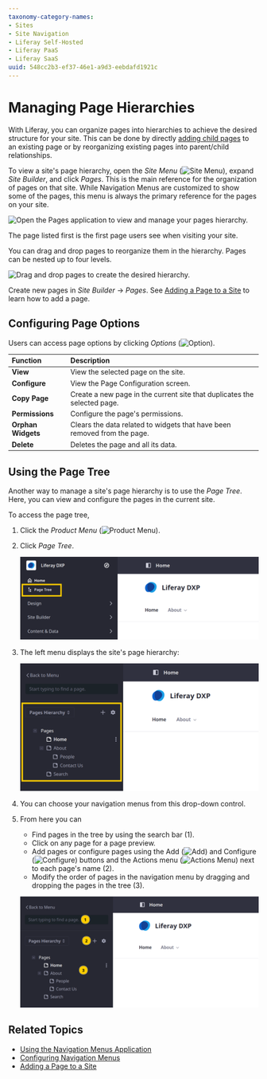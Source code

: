 ```yaml
---
taxonomy-category-names:
- Sites
- Site Navigation
- Liferay Self-Hosted
- Liferay PaaS
- Liferay SaaS
uuid: 548cc2b3-ef37-46e1-a9d3-eebdafd1921c
---
```

# Managing Page Hierarchies

With Liferay, you can organize pages into hierarchies to achieve the desired structure for your site. This can be done by directly [adding child pages](../creating-pages/adding-pages/adding-a-page-to-a-site.md#adding-a-child-page) to an existing page or by reorganizing existing pages into parent/child relationships.

To view a site's page hierarchy, open the *Site Menu* (![Site Menu](../../images/icon-product-menu.png)), expand *Site Builder*, and click *Pages*. This is the main reference for the organization of pages on that site. While Navigation Menus are customized to show some of the pages, this menu is always the primary reference for the pages on your site.

![Open the Pages application to view and manage your pages hierarchy.](./managing-page-hierarchies/images/01.png)

The page listed first is the first page users see when visiting your site.

You can drag and drop pages to reorganize them in the hierarchy. Pages can be nested up to four levels.

![Drag and drop pages to create the desired hierarchy.](./managing-page-hierarchies/images/02.png)

Create new pages in *Site Builder* &rarr; *Pages*. See [Adding a Page to a Site](../creating-pages/adding-pages/adding-a-page-to-a-site.md) to learn how to add a page.

## Configuring Page Options

Users can access page options by clicking _Options_ (![Option](../../images/icon-options.png)).

| Function | Description |
| :--- | :--- |
| **View** | View the selected page on the site. |
| **Configure** | View the Page Configuration screen. |
| **Copy Page** | Create a new page in the current site that duplicates the selected page. |
| **Permissions** | Configure the page's permissions. |
| **Orphan Widgets** | Clears the data related to widgets that have been removed from the page. |
| **Delete** | Deletes the page and all its data. |


## Using the Page Tree

Another way to manage a site's page hierarchy is to use the *Page Tree*. Here, you can view and configure the pages in the current site.

To access the page tree,

1. Click the *Product Menu* (![Product Menu](../../images/icon-product-menu.png)). 

1. Click *Page Tree*.

   ![The Page Tree function is at the top of the product menu.](./managing-page-hierarchies/images/03.png)

1. The left menu displays the site's page hierarchy:

   ![View each Site's Page Tree.](./managing-page-hierarchies/images/04.png)

1. You can choose your navigation menus from this drop-down control.

1. From here you can

   - Find pages in the tree by using the search bar (1).
   - Click on any page for a page preview.
   - Add pages or configure pages using the Add (![Add](../../images/icon-plus.png)) and Configure (![Configure](../../images/icon-settings.png)) buttons and the Actions menu (![Actions Menu](../../images/icon-actions.png)) next to each page's name (2).
   - Modify the order of pages in the navigation menu by dragging and dropping the pages in the tree (3).

   ![You can add, preview, configure, or reorder pages from the Page Tree menu.](./managing-page-hierarchies/images/05.png)

## Related Topics

* [Using the Navigation Menus Application](./using-the-navigation-menus-application.md)
* [Configuring Navigation Menus](./configuring-menu-displays.md)
* [Adding a Page to a Site](../creating-pages/adding-pages/adding-a-page-to-a-site.md)


